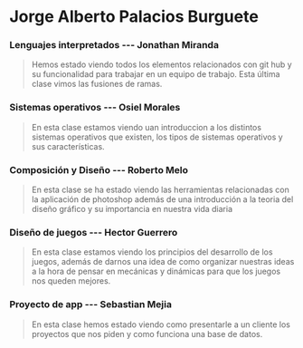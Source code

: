 # Jorge Alberto Palacios Burguete

### Lenguajes interpretados --- Jonathan Miranda
>Hemos estado viendo todos los elementos relacionados con git hub y su funcionalidad para trabajar en un equipo de trabajo. Esta última clase vimos las fusiones de ramas.

### Sistemas operativos --- Osiel Morales
> En esta clase estamos viendo uan introduccion a los distintos sistemas operativos que existen, los tipos de sistemas operativos y sus características.

### Composición y Diseño --- Roberto Melo
> En esta clase se ha estado viendo las herramientas relacionadas con la aplicación de photoshop además de una introducción a la teoria del diseño gráfico y su importancia en nuestra vida diaria

### Diseño de juegos --- Hector Guerrero
> En esta clase estamos viendo los principios del desarrollo de los juegos, además de darnos una idea de como organizar nuestras ideas a la hora de pensar en mecánicas y dinámicas para que los juegos nos queden mejores.

### Proyecto de app --- Sebastian Mejia
> En esta clase hemos estado viendo como presentarle a un cliente los proyectos que nos piden y como funciona una base de datos.